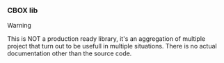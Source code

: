 ### CBOX lib


> [!WARNING]  
> This is NOT a production ready library, it's an aggregation of multiple project that turn out to be usefull in multiple situations. There is no actual documentation other than the source code. 
